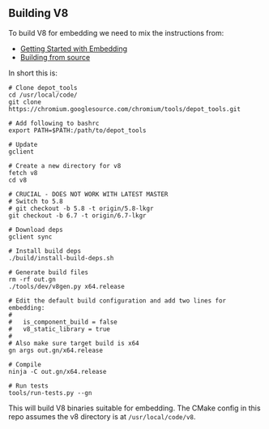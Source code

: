 ## Building V8

To build V8 for embedding we need to mix the instructions from:

- [Getting Started with Embedding](https://github.com/v8/v8/wiki/Getting-Started-with-Embedding)
- [Building from source](https://github.com/v8/v8/wiki/Building-from-Source) 

In short this is:

```
# Clone depot_tools
cd /usr/local/code/
git clone https://chromium.googlesource.com/chromium/tools/depot_tools.git

# Add following to bashrc
export PATH=$PATH:/path/to/depot_tools

# Update 
gclient

# Create a new directory for v8
fetch v8
cd v8

# CRUCIAL - DOES NOT WORK WITH LATEST MASTER
# Switch to 5.8
# git checkout -b 5.8 -t origin/5.8-lkgr
git checkout -b 6.7 -t origin/6.7-lkgr

# Download deps
gclient sync

# Install build deps
./build/install-build-deps.sh

# Generate build files
rm -rf out.gn
./tools/dev/v8gen.py x64.release

# Edit the default build configuration and add two lines for embedding:
#
#   is_component_build = false
#   v8_static_library = true
#
# Also make sure target build is x64
gn args out.gn/x64.release

# Compile
ninja -C out.gn/x64.release

# Run tests
tools/run-tests.py --gn
```

This will build V8 binaries suitable for embedding. The CMake config in this repo assumes the v8 directory is at
`/usr/local/code/v8`.